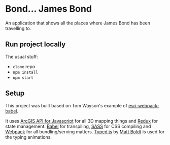 # Bond... James Bond

An application that shows all the places where James Bond has been travelling to.

## Run project locally

The usual stuff:
  - `clone` repo
  - `npm install`
  - `npm start`

## Setup

This project was built based on Tom Wayson's example of [esri-webpack-babel](https://github.com/tomwayson/esri-webpack-babel/).

It uses [ArcGIS API for Javascript](https://developers.arcgis.com/javascript/) for all 3D mapping things and [Redux](https://redux.js.org/) for state management. [Babel](http://babeljs.io/) for transpiling, [SASS](http://sass-lang.com/) for CSS compiling and [Webpack](https://webpack.js.org/) for all bundling/serving matters. [Typed.js](https://github.com/mattboldt/typed.js) by [Matt Boldt](https://mattboldt.com/) is used for the typing animations.



